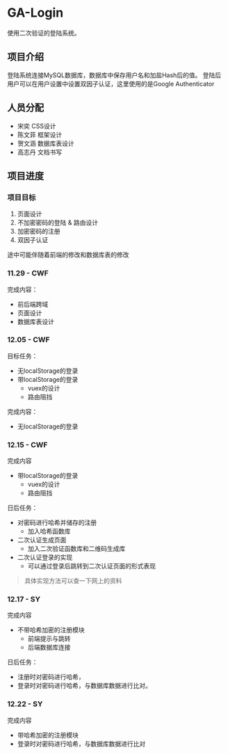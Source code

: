 # GA-Login
使用二次验证的登陆系统。

## 项目介绍

登陆系统连接MySQL数据库，数据库中保存用户名和加盐Hash后的值。
登陆后用户可以在用户设置中设置双因子认证，这里使用的是Google Authenticator

## 人员分配

- 宋奕
	CSS设计
- 陈文菲
	框架设计
- 贺文涵
	数据库表设计
- 高志丹
	文档书写

## 项目进度

### 项目目标

1. 页面设计
2. 不加密密码的登陆 & 路由设计
3. 加密密码的注册
4. 双因子认证

途中可能伴随着前端的修改和数据库表的修改

### 11.29 - CWF

完成内容：
- 前后端跨域
- 页面设计
- 数据库表设计

### 12.05 - CWF

目标任务：
- 无localStorage的登录
- 带localStorage的登录
	+ vuex的设计
	+ 路由阻挡

完成内容：
- 无localStorage的登录

### 12.15 - CWF

完成内容

- 带localStorage的登录
	+ vuex的设计
	+ 路由阻挡

日后任务：
- 对密码进行哈希并储存的注册
	+ 加入哈希函数库
- 二次认证生成页面
	+ 加入二次验证函数库和二维码生成库
- 二次认证登录的实现
	+ 可以通过登录后跳转到二次认证页面的形式表现

> 具体实现方法可以查一下网上的资料

### 12.17 - SY

完成内容

- 不带哈希加密的注册模块
	+ 前端提示与跳转
	+ 后端数据库连接

日后任务：
- 注册时对密码进行哈希，
- 登录时对密码进行哈希，与数据库数据进行比对。

### 12.22 - SY

完成内容

- 带哈希加密的注册模块
- 登录时对密码进行哈希，与数据库数据进行比对
